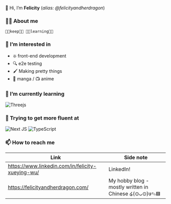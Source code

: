 
👋 Hi, I’m **Felicity** (*alias: @felicityandherdragon*)

### 🕵️‍♀️ About me
```
👏🏻𝚔𝚎𝚎𝚙👏🏻 👏🏻𝚕𝚎𝚊𝚛𝚗𝚒𝚗𝚐👏🏻
```
### 👀 I’m interested in
- ❇️ front-end development
- 🔍 e2e testing
- 🖌️ Making pretty things
- 📖 manga / 📺 anime

### 🌱 I’m currently learning
![Threejs](https://img.shields.io/badge/threejs-black?style=for-the-badge&logo=three.js&logoColor=white)

### 🤖 Trying to get more fluent at
![Next JS](https://img.shields.io/badge/Next-black?style=for-the-badge&logo=next.js&logoColor=white)
![TypeScript](https://img.shields.io/badge/typescript-%23007ACC.svg?style=for-the-badge&logo=typescript&logoColor=white)

### 📫 How to reach me
| Link | Side note |
| ----------- | ----------- |
| https://www.linkedin.com/in/felicity-xueying-wu/ | LinkedIn!|
| https://felicityandherdragon.com/ | My hobby blog - mostly written in Chinese ໒(⊙ᴗ⊙)७✎▤ |


<!---
felicityandherdragon/felicityandherdragon is a ✨ special ✨ repository because its `README.md` (this file) appears on your GitHub profile.
You can click the Preview link to take a look at your changes.
--->
